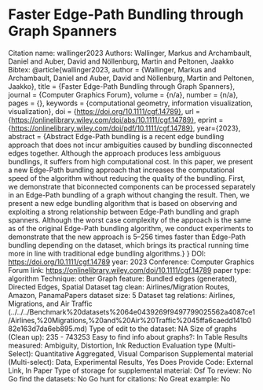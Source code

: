 # Faster Edge-Path Bundling through Graph Spanners

Citation name: wallinger2023
Authors: Wallinger, Markus and Archambault, Daniel and Auber, David and Nöllenburg, Martin and Peltonen, Jaakko
Bibtex: @article{wallinger2023,
author = {Wallinger, Markus and Archambault, Daniel and Auber, David and Nöllenburg, Martin and Peltonen, Jaakko},
title = {Faster Edge-Path Bundling through Graph Spanners},
journal = {Computer Graphics Forum},
volume = {n/a},
number = {n/a},
pages = {},
keywords = {computational geometry, information visualization, visualization},
doi = {https://doi.org/10.1111/cgf.14789},
url = {https://onlinelibrary.wiley.com/doi/abs/10.1111/cgf.14789},
eprint = {https://onlinelibrary.wiley.com/doi/pdf/10.1111/cgf.14789},
year={2023},
abstract = {Abstract Edge-Path bundling is a recent edge bundling approach that does not incur ambiguities caused by bundling disconnected edges together. Although the approach produces less ambiguous bundlings, it suffers from high computational cost. In this paper, we present a new Edge-Path bundling approach that increases the computational speed of the algorithm without reducing the quality of the bundling. First, we demonstrate that biconnected components can be processed separately in an Edge-Path bundling of a graph without changing the result. Then, we present a new edge bundling algorithm that is based on observing and exploiting a strong relationship between Edge-Path bundling and graph spanners. Although the worst case complexity of the approach is the same as of the original Edge-Path bundling algorithm, we conduct experiments to demonstrate that the new approach is 5–256 times faster than Edge-Path bundling depending on the dataset, which brings its practical running time more in line with traditional edge bundling algorithms.}
}
DOI: https://doi.org/10.1111/cgf.14789
year: 2023
Conference: Computer Graphics Forum
link: https://onlinelibrary.wiley.com/doi/10.1111/cgf.14789
paper type: algorithm
Technique: other
Graph feature: Bundled edges (generated), Directed Edges, Spatial
Dataset tag clean: Airlines/Migration Routes, Amazon, PanamaPapers
dataset size: 5
Dataset tag relations: Airlines, Migrations, and Air Traffic (../../../Benchmark%20datasets%2064e0439269f9497799025562a4087ce1/Airlines,%20Migrations,%20and%20Air%20Traffic%2045ffa6caedd141b082e163d7da6eb895.md)
Type of edit to the dataset: NA
Size of graphs (Clean up): 235 - 743253
Easy to find info about graphs?: In Table
Results measured: Ambiguity, Distortion, Ink Reduction
Evaluation type (Multi-Select): Quantitative Aggregated, Visual Comparison
Supplemental material (Multi-select): Data, Experimental Results, Yes
Does Provide Code: External Link, In Paper
Type of storage for supplemental material: Osf
To review: No
Go find the datasets: No
Go hunt for citations: No
Great example: No